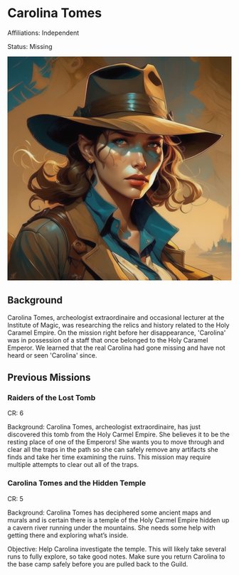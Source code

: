 # Carolina Tomes

Affiliations: Independent

Status: Missing

![Carolina_Tombs](Carolina_tombs.png)

## Background

Carolina Tomes, archeologist extraordinaire and occasional lecturer at the Institute of Magic, was researching the relics and history related to the Holy Caramel Empire. On the mission right before her disappearance, 'Carolina' was in possession of a staff that once belonged to the Holy Caramel Emperor. We learned that the real Carolina had gone missing and have not heard or seen 'Carolina' since.

## Previous Missions

### Raiders of the Lost Tomb

CR: 6

Background: Carolina Tomes, archeologist extraordinaire, has just discovered this tomb from the Holy Carmel Empire. She believes it to be the resting place of one of the Emperors! She wants you to move through and clear all the traps in the path so she can safely remove any artifacts she finds and take her time examining the ruins. This mission may require multiple attempts to clear out all of the traps.

### Carolina Tomes and the Hidden Temple

CR: 5

Background: Carolina Tomes has deciphered some ancient maps and murals and is certain there is a temple of the Holy Carmel Empire hidden up a cavern river running under the mountains. She needs some help with getting there and exploring what’s inside.

Objective: Help Carolina investigate the temple. This will likely take several runs to fully explore, so take good notes. Make sure you return Carolina to the base camp safely before you are pulled back to the Guild.

